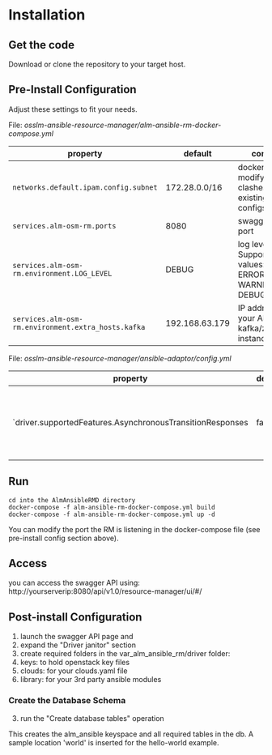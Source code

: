 # Installation
## Get the code
Download or clone the repository to your target host.

## Pre-Install Configuration
Adjust these settings to fit your needs.

File: _osslm-ansible-resource-manager/alm-ansible-rm-docker-compose.yml_

| property | default | comment|
|----------|---------|--------|
|`networks.default.ipam.config.subnet`|172.28.0.0/16|docker network, modify if clashes with existing subnet configs |
|`services.alm-osm-rm.ports`|8080|swagger API port|
|`services.alm-osm-rm.environment.LOG_LEVEL`|DEBUG|log level. Supported values: INFO, ERROR, WARNING, DEBUG|
|`services.alm-osm-rm.environment.extra_hosts.kafka`|192.168.63.179|IP address of your ALM kafka/zookeeper instance|

File: _osslm-ansible-resource-manager/ansible-adaptor/config.yml_

| property | default | comment|
|----------|---------|--------|
|`driver.supportedFeatures.AsynchronousTransitionResponses|false| set to _true_ if you want to support async mode |

## Run

```
cd into the AlmAnsibleRMD directory
docker-compose -f alm-ansible-rm-docker-compose.yml build
docker-compose -f alm-ansible-rm-docker-compose.yml up -d
```

You can modify the port the RM is listening in the docker-compose file (see pre-install config section above).

## Access
you can access the swagger API using: http://yourserverip:8080/api/v1.0/resource-manager/ui/#/

## Post-install Configuration
1. launch the swagger API page and
2. expand the "Driver janitor" section
3. create required folders in the var_alm_ansible_rm/driver folder:
  3. keys: to hold openstack key files
  3. clouds: for your clouds.yaml file
  3. library: for your 3rd party ansible modules

### Create the Database Schema
3. run the "Create database tables" operation

This creates the alm_ansible keyspace and all required tables in the db.
A sample location 'world' is inserted for the hello-world example.
